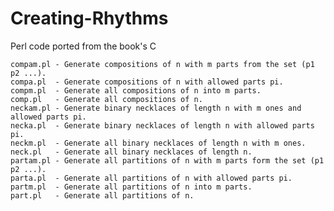 # Creating-Rhythms

Perl code ported from the book's C

    compam.pl - Generate compositions of n with m parts from the set (p1 p2 ...).
    compa.pl  - Generate compositions of n with allowed parts pi.
    compm.pl  - Generate all compositions of n into m parts.
    comp.pl   - Generate all compositions of n.
    neckam.pl - Generate binary necklaces of length n with m ones and allowed parts pi.
    necka.pl  - Generate binary necklaces of length n with allowed parts pi.
    neckm.pl  - Generate all binary necklaces of length n with m ones.
    neck.pl   - Generate all binary necklaces of length n.
    partam.pl - Generate all partitions of n with m parts form the set (p1 p2 ...).
    parta.pl  - Generate all partitions of n with allowed parts pi.
    partm.pl  - Generate all partitions of n into m parts.
    part.pl   - Generate all partitions of n.
